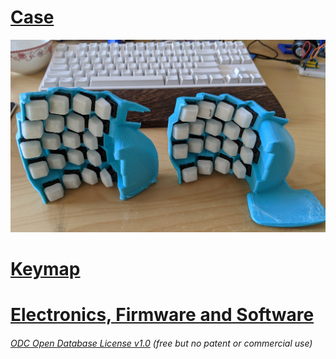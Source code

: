 # [Case](Case) 
![](evk_1.3.jpg)

# [Keymap](Keymapn) 

# [Electronics, Firmware and Software](ElectronicsFirmwareAndSoftware)


###### [ODC Open Database License v1.0](https://choosealicense.com/appendix/)  (free but no patent or commercial use)
